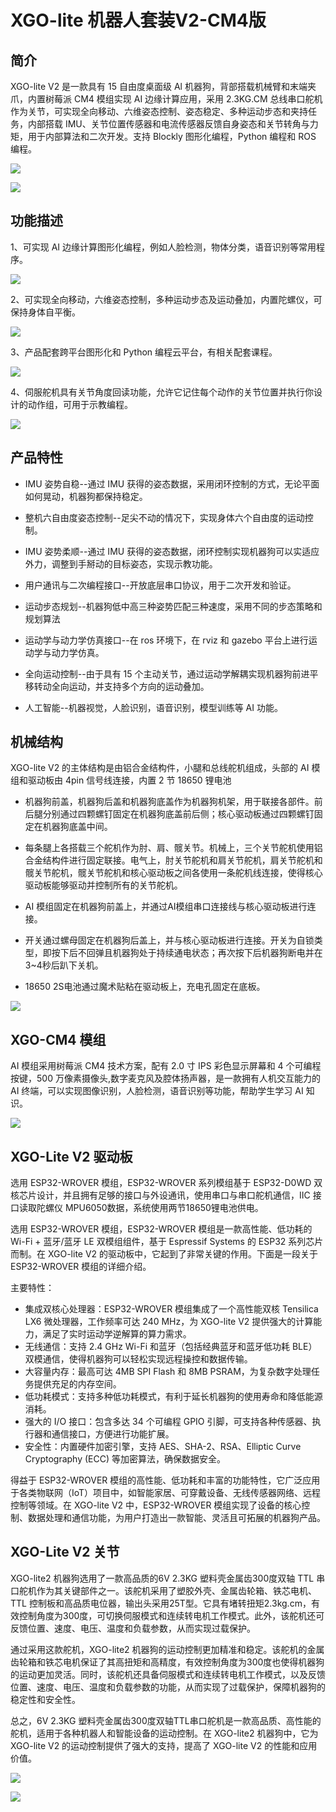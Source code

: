 ﻿---
sidebar_position: 2
sidebar_label: XGO-lite 机器人套装V2-CM4版
---


# XGO-lite 机器人套装V2-CM4版

## 简介

XGO-lite V2 是一款具有 15 自由度桌面级 Al 机器狗，背部搭载机械臂和末端夹爪，内置树莓派 CM4 模组实现 AI 边缘计算应用，采用 2.3KG.CM 总线串口舵机作为关节，可实现全向移动、六维姿态控制、姿态稳定、多种运动步态和夹持任务，内部搭载 IMU、关节位置传感器和电流传感器反馈自身姿态和关节转角与力矩，用于内部算法和二次开发。支持 Blockly 图形化编程，Python 编程和 ROS 编程。

![](https://wiki-media-ef.oss-cn-hongkong.aliyuncs.com//images/cm4-xgo-index.png)

![](https://wiki-media-ef.oss-cn-hongkong.aliyuncs.com//images/cm4-xgo-products-01.gif)

## 功能描述

1、可实现 AI 边缘计算图形化编程，例如人脸检测，物体分类，语音识别等常用程序。

![](https://wiki-media-ef.oss-cn-hongkong.aliyuncs.com//images/cm4-xgo-products-06.png)



2、可实现全向移动，六维姿态控制，多种运动步态及运动叠加，内置陀螺仪，可保持身体自平衡。

![](https://wiki-media-ef.oss-cn-hongkong.aliyuncs.com//images/cm4-xgo-products-05.gif)



3、产品配套跨平台图形化和 Python 编程云平台，有相关配套课程。

![](https://wiki-media-ef.oss-cn-hongkong.aliyuncs.com//images/cm4-xgo-products-04.gif)



4、伺服舵机具有关节角度回读功能，允许它记住每个动作的关节位置并执行你设计的动作组，可用于示教编程。

![](https://wiki-media-ef.oss-cn-hongkong.aliyuncs.com//images/cm4-xgo-products-02.gif)

## 产品特性

- IMU 姿势自稳--通过 IMU 获得的姿态数据，采用闭环控制的方式，无论平面如何晃动，机器狗都保持稳定。

- 整机六自由度姿态控制--足尖不动的情况下，实现身体六个自由度的运动控制。

- IMU 姿势柔顺--通过 IMU 获得的姿态数据，闭环控制实现机器狗可以实适应外力，调整到手掰动的目标姿态，实现示教功能。

- 用户通讯与二次编程接口--开放底层串口协议，用于二次开发和验证。

- 运动步态规划--机器狗低中高三种姿势匹配三种速度，采用不同的步态策略和规划算法

- 运动学与动力学仿真接口--在 ros 环境下，在 rviz 和 gazebo 平台上进行运动学与动力学仿真。

- 全向运动控制--由于具有 15 个主动关节，通过运动学解耦实现机器狗前进平移转动全向运动，并支持多个方向的运动叠加。

- 人工智能--机器视觉，人脸识别，语音识别，模型训练等 AI 功能。

## 机械结构

XGO-lite V2 的主体结构是由铝合金结构件，小腿和总线舵机组成，头部的 AI 模组和驱动板由 4pin 信号线连接，内置 2 节 18650 锂电池

- 机器狗前盖，机器狗后盖和机器狗底盖作为机器狗机架，用于联接各部件。前后腿分别通过四颗螺钉固定在机器狗底盖前后侧；核心驱动板通过四颗螺钉固定在机器狗底盖中间。

- 每条腿上各搭载三个舵机作为肘、肩、髋关节。机械上，三个关节舵机使用铝合金结构件进行固定联接。电气上，肘关节舵机和肩关节舵机，肩关节舵机和髋关节舵机，髋关节舵机和核心驱动板之间各使用一条舵机线连接，使得核心驱动板能够驱动并控制所有的关节舵机。

- AI 模组固定在机器狗前盖上，并通过AI模组串口连接线与核心驱动板进行连接。

- 开关通过螺母固定在机器狗后盖上，并与核心驱动板进行连接。开关为自锁类型，即按下后不回弹且机器狗处于持续通电状态；再次按下后机器狗断电并在3~4秒后趴下关机。

- 18650 2S电池通过魔术贴粘在驱动板上，充电孔固定在底板。

![](https://wiki-media-ef.oss-cn-hongkong.aliyuncs.com//images/cm4-xgo-products-02.png)



## XGO-CM4 模组

AI 模组采用树莓派 CM4 技术方案，配有 2.0 寸 IPS 彩色显示屏幕和 4 个可编程按键，500 万像素摄像头,数字麦克风及腔体扬声器，是一款拥有人机交互能力的 AI 终端，可以实现图像识别，人脸检测，语音识别等功能，帮助学生学习 AI 知识。

![](https://wiki-media-ef.oss-cn-hongkong.aliyuncs.com//images/cm4-xgo-index-03.png)

## XGO-Lite V2 驱动板

选用 ESP32-WROVER 模组，ESP32-WROVER 系列模组基于 ESP32-D0WD 双核芯片设计，并且拥有足够的接口与外设通讯，使用串口与串口舵机通信，IIC 接口读取陀螺仪 MPU6050数据，系统使用两节18650锂电池供电。

选用 ESP32-WROVER 模组，ESP32-WROVER 模组是一款高性能、低功耗的 Wi-Fi + 蓝牙/蓝牙 LE 双模组组件，基于 Espressif Systems 的 ESP32 系列芯片而制。在 XGO-lite V2 的驱动板中，它起到了非常关键的作用。下面是一段关于 ESP32-WROVER 模组的详细介绍。

主要特性：

- 集成双核心处理器：ESP32-WROVER 模组集成了一个高性能双核 Tensilica LX6 微处理器，工作频率可达 240 MHz，为 XGO-lite V2 提供强大的计算能力，满足了实时运动学逆解算的算力需求。
- 无线通信：支持 2.4 GHz Wi-Fi 和蓝牙（包括经典蓝牙和蓝牙低功耗 BLE）双模通信，使得机器狗可以轻松实现远程操控和数据传输。
- 大容量内存：最高可达 4MB SPI Flash 和 8MB PSRAM，为复杂数字处理任务提供充足的内存空间。
- 低功耗模式：支持多种低功耗模式，有利于延长机器狗的使用寿命和降低能源消耗。
- 强大的 I/O 接口：包含多达 34 个可编程 GPIO 引脚，可支持各种传感器、执行器和通信接口，方便进行功能扩展。
- 安全性：内置硬件加密引擎，支持 AES、SHA-2、RSA、Elliptic Curve Cryptography (ECC) 等加密算法，确保数据安全。

得益于 ESP32-WROVER 模组的高性能、低功耗和丰富的功能特性，它广泛应用于各类物联网（IoT）项目中，如智能家居、可穿戴设备、无线传感器网络、远程控制等领域。在  XGO-lite V2 中，ESP32-WROVER 模组实现了设备的核心控制、数据处理和通信功能，为用户打造出一款智能、灵活且可拓展的机器狗产品。

## XGO-Lite V2 关节

XGO-lite2 机器狗选用了一款高品质的6V 2.3KG 塑料壳金属齿300度双轴 TTL 串口舵机作为其关键部件之一。该舵机采用了塑胶外壳、金属齿轮箱、铁芯电机、TTL 控制板和高品质电位器，输出头采用25T型。它具有堵转扭矩2.3kg.cm，有效控制角度为300度，可切换伺服模式和连续转电机工作模式。此外，该舵机还可反馈位置、速度、电压、温度和负载参数，从而实现过载保护。

通过采用这款舵机，XGO-lite2 机器狗的运动控制更加精准和稳定。该舵机的金属齿轮箱和铁芯电机保证了其高扭矩和高精度，有效控制角度为300度也使得机器狗的运动更加灵活。同时，该舵机还具备伺服模式和连续转电机工作模式，以及反馈位置、速度、电压、温度和负载参数的功能，从而实现了过载保护，保障机器狗的稳定性和安全性。

总之，6V 2.3KG 塑料壳金属齿300度双轴TTL串口舵机是一款高品质、高性能的舵机，适用于各种机器人和智能设备的运动控制。在 XGO-lite2 机器狗中，它为 XGO-lite V2 的运动控制提供了强大的支持，提高了 XGO-lite V2 的性能和应用价值。

![](https://wiki-media-ef.oss-cn-hongkong.aliyuncs.com//images/microbit-xgo-lite2-introduce-07.png)

![](https://wiki-media-ef.oss-cn-hongkong.aliyuncs.com//images/microbit-xgo-lite2-introduce-08.png)
